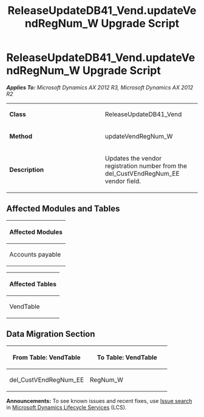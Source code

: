 ﻿---
title: ReleaseUpdateDB41_Vend.updateVendRegNum_W Upgrade Script
TOCTitle: ReleaseUpdateDB41_Vend.updateVendRegNum_W Upgrade Script
ms:assetid: f9f36e0b-15f5-8bd1-6688-2aff502e93b1
ms:mtpsurl: https://msdn.microsoft.com/en-us/library/JJ720083(v=AX.60)
ms:contentKeyID: 49712389
ms.date: 05/18/2015
mtps_version: v=AX.60
---

# ReleaseUpdateDB41\_Vend.updateVendRegNum\_W Upgrade Script 


_**Applies To:** Microsoft Dynamics AX 2012 R3, Microsoft Dynamics AX 2012 R2_

<table>
<colgroup>
<col style="width: 50%" />
<col style="width: 50%" />
</colgroup>
<tbody>
<tr class="odd">
<td><p><strong>Class</strong></p></td>
<td><p>ReleaseUpdateDB41_Vend</p></td>
</tr>
<tr class="even">
<td><p><strong>Method</strong></p></td>
<td><p>updateVendRegNum_W</p></td>
</tr>
<tr class="odd">
<td><p><strong>Description</strong></p></td>
<td><p>Updates the vendor registration number from the del_CustVEndRegNum_EE vendor field.</p></td>
</tr>
</tbody>
</table>


## Affected Modules and Tables

<table>
<colgroup>
<col style="width: 100%" />
</colgroup>
<thead>
<tr class="header">
<th><p>Affected Modules</p></th>
</tr>
</thead>
<tbody>
<tr class="odd">
<td><p>Accounts payable</p></td>
</tr>
</tbody>
</table>


<table>
<colgroup>
<col style="width: 100%" />
</colgroup>
<thead>
<tr class="header">
<th><p>Affected Tables</p></th>
</tr>
</thead>
<tbody>
<tr class="odd">
<td><p>VendTable</p></td>
</tr>
</tbody>
</table>


## Data Migration Section

<table>
<colgroup>
<col style="width: 50%" />
<col style="width: 50%" />
</colgroup>
<thead>
<tr class="header">
<th><p>From Table: VendTable</p></th>
<th><p>To Table: VendTable</p></th>
</tr>
</thead>
<tbody>
<tr class="odd">
<td><p>del_CustVEndRegNum_EE</p></td>
<td><p>RegNum_W</p></td>
</tr>
</tbody>
</table>

  
**Announcements:** To see known issues and recent fixes, use [Issue search](http://go.microsoft.com/fwlink/?linkid=389258) in [Microsoft Dynamics Lifecycle Services](http://go.microsoft.com/fwlink/?linkid=306505) (LCS).

